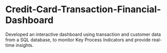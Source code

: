 # Credit-Card-Transaction-Financial-Dashboard
Developed an interactive dashboard using transaction and customer data from a SQL database, to monitor Key Process Indicators and provide real-time insights.
